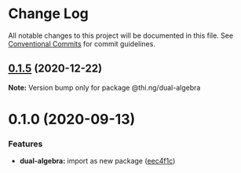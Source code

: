 # Change Log

All notable changes to this project will be documented in this file.
See [Conventional Commits](https://conventionalcommits.org) for commit guidelines.

## [0.1.5](https://github.com/thi-ng/umbrella/compare/@thi.ng/dual-algebra@0.1.4...@thi.ng/dual-algebra@0.1.5) (2020-12-22)

**Note:** Version bump only for package @thi.ng/dual-algebra





# 0.1.0 (2020-09-13)


### Features

* **dual-algebra:** import as new package ([eec4f1c](https://github.com/thi-ng/umbrella/commit/eec4f1c588b194711477e5b992206840657d140f))
